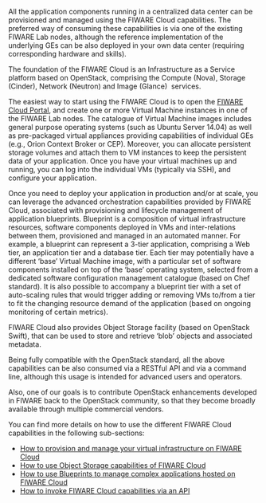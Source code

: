 All the application components running in a centralized data center can
be provisioned and managed using the FIWARE Cloud capabilities. The
preferred way of consuming these capabilities is via one of the existing
FIWARE Lab nodes, although the reference implementation of the
underlying GEs can be also deployed in your own data center (requiring
corresponding hardware and skills).

The foundation of the FIWARE Cloud is an Infrastructure as a Service
platform based on OpenStack, comprising the Compute (Nova), Storage
(Cinder), Network (Neutron) and Image (Glance)  services.

The easiest way to start using the FIWARE Cloud is to open the [FIWARE
Cloud Portal](https://account.lab.fiware.org/), and create one or more
Virtual Machine instances in one of the FIWARE Lab nodes. The catalogue
of Virtual Machine images includes general purpose operating systems
(such as Ubuntu Server 14.04) as well as pre-packaged virtual appliances
providing capabilities of individual GEs (e.g., Orion Context Broker or
CEP). Moreover, you can allocate persistent storage volumes and attach
them to VM instances to keep the persistent data of your application.
Once you have your virtual machines up and running, you can log into the
individual VMs (typically via SSH), and configure your application.

Once you need to deploy your application in production and/or at scale,
you can leverage the advanced orchestration capabilities provided by
FIWARE Cloud, associated with provisioning and lifecycle management of
application blueprints. Blueprint is a composition of virtual
infrastructure resources, software components deployed in VMs and
inter-relations between them, provisioned and managed in an automated
manner. For example, a blueprint can represent a 3-tier application,
comprising a Web tier, an application tier and a database tier. Each
tier may potentially have a different ‘base’ Virtual Machine image, with
a particular set of software components installed on top of the ‘base’
operating system, selected from a dedicated software configuration
management catalogue (based on Chef standard). It is also possible to
accompany a blueprint tier with a set of auto-scaling rules that would
trigger adding or removing VMs to/from a tier to fit the changing
resource demand of the application (based on ongoing monitoring of
certain metrics).

FIWARE Cloud also provides Object Storage facility (based on OpenStack
Swift), that can be used to store and retrieve ‘blob’ objects and
associated metadata.

Being fully compatible with the OpenStack standard, all the above
capabilities can be also consumed via a RESTful API and via a command
line, although this usage is intended for advanced users and operators.

Also, one of our goals is to contribute OpenStack enhancements developed
in FIWARE back to the OpenStack community, so that they become broadly
available through multiple commercial vendors.

You can find more details on how to use the different FIWARE Cloud
capabilities in the following sub-sections:

-   [How to provision and manage your virtual infrastructure on FIWARE
    Cloud](/hosting-your-application-on-a-fiware-cloud/how-to-provision-and-manage-your-virtual-infrastructure-on-fiware-cloud/)
-   [How to use Object Storage capabilities of FIWARE
    Cloud](/hosting-your-application-on-a-fiware-cloud/how-to-use-object-storage-capabilities-of-fiware-cloud/)
-   [How to use Blueprints to manage complex applications hosted on
    FIWARE
    Cloud](/hosting-your-application-on-a-fiware-cloud/how-to-use-blueprints-to-manage-complex-applications-hosted-on-fiware-cloud/)
-   [How to invoke FIWARE Cloud capabilities via an
    API](/hosting-your-application-on-a-fiware-cloud/how-to-invoke-fiware-cloud-capabilities-via-an-api/)

 
